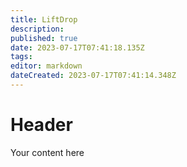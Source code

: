 ```yaml
---
title: LiftDrop
description: 
published: true
date: 2023-07-17T07:41:18.135Z
tags: 
editor: markdown
dateCreated: 2023-07-17T07:41:14.348Z
---
```


# Header
Your content here